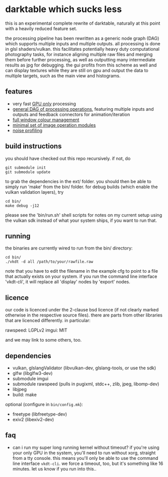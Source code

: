 # darktable which sucks less

this is an experimental complete rewrite of darktable, naturally at this point
with a heavily reduced feature set.

the processing pipeline has been rewritten as a generic node graph (DAG) which
supports multiple inputs and multiple outputs. all processing is done in glsl
shaders/vulkan. this facilitates potentially heavy duty computational
photography tasks, for instance aligning multiple raw files and merging them
before further processing, as well as outputting many intermediate results as
jpg for debugging. the gui profits from this scheme as well and can display
textures while they are still on gpu and output the data to multiple
targets, such as the main view and histograms.

## features

* very fast [GPU only](src/qvk/readme.md) processing
* [general DAG of processing operations](src/pipe/readme.md), featuring multiple inputs and outputs and
  feedback connectors for animation/iteration
* [full window colour management](doc/colourmanagement.md)
* [minimal set of image operation modules](src/pipe/modules/readme.md)
* [noise profiling](doc/noiseprofiling.md)

## build instructions

you should have checked out this repo recursively. if not, do
```
git submodule init
git submodule update
```
to grab the dependencies in the ext/ folder. you should then
be able to simply run 'make' from the bin/ folder. for
debug builds (which enable the vulkan validation layers), try

```
cd bin/
make debug -j12
```

please see the 'bin/run.sh' shell scripts for notes on my current
setup using the vulkan sdk instead of what your system ships, if
you want to run that.

## running

the binaries are currently wired to run from the bin/ directory:
```
cd bin/
./vkdt -d all /path/to/your/rawfile.raw
```
note that you have to edit the filename in the example cfg to point to a file
that actually exists on your system. if you run the command line interface
'vkdt-cli', it will replace all 'display' nodes by 'export' nodes.

## licence

our code is licenced under the 2-clause bsd licence (if not clearly marked
otherwise in the respective source files). there are parts from other libraries
that are licenced differently. in particular:

rawspeed:     LGPLv2
imgui:        MIT

and we may link to some others, too.

## dependencies
- vulkan, glslangValidator (libvulkan-dev, glslang-tools, or use the sdk)
- glfw (libglfw3-dev)
- submodule imgui
- submodule rawspeed (pulls in pugixml, stdc++, zlib, jpeg, libomp-dev)
- libjpeg
- build: make

optional (configure in `bin/config.mk`):
- freetype (libfreetype-dev)
- exiv2 (libexiv2-dev)


## faq
* can i run my super long running kernel without timeout?
if you're using your only GPU in the system, you'll need to run without xorg,
straight from a tty console. this means you'll only be able to use the
command line interface ```vkdt-cli```. we force a timeout, too, but it's
something like 16 minutes. let us know if you run into this..
